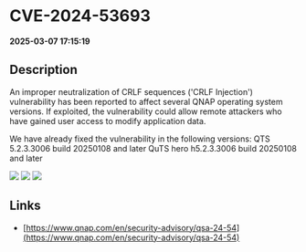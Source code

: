# CVE-2024-53693

**2025-03-07 17:15:19**

## Description
An improper neutralization of CRLF sequences ('CRLF Injection') vulnerability has been reported to affect several QNAP operating system versions. If exploited, the vulnerability could allow remote attackers who have gained user access to modify application data.

We have already fixed the vulnerability in the following versions:
QTS 5.2.3.3006 build 20250108 and later
QuTS hero h5.2.3.3006 build 20250108 and later

![](https://img.shields.io/static/v1?label=Score&message=7.1&color=red)
![](https://img.shields.io/static/v1?label=Severity&message=HIGH&color=red)
![](https://img.shields.io/static/v1?label=CWE&message=RCE&color=green)

## Links
- [https://www.qnap.com/en/security-advisory/qsa-24-54](https://www.qnap.com/en/security-advisory/qsa-24-54)

